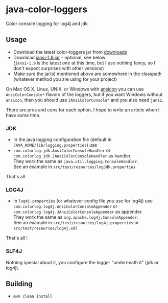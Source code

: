 java-color-loggers
==================

Color console logging for log4j and jdk

## Usage

* Download the latest color-loggers jar from <a href="https://github.com/mihnita/java-color-loggers/downloads">downloads</a>
* Download <a href="http://jansi.fusesource.org/download.html">jansi-1.9.jar</a> - optional, see below<br />
(<code>jansi-1.9</code> is the latest one at this time, but I use nothing fancy, so I don't expect surprises with other versions)
* Make sure the jar(s) mentioned above are somewhere in the classpath (whatever method you are using for your project)

On Mac OS X, Linux, UNIX, or Windows with <a href="https://github.com/adoxa/ansicon/downloads">ansicon</a> you
can use <code>AnsiColorConsole*</code> flavors of the loggers, but if you want Windows without <code>ansicon</code>,
then you should use <code>JAnsiColorConsole*</code> and you also need <code>jansi</code>.

There are pros and cons for each option, I hope to write an article when I have some time.

### JDK

* In the java logging configuration file (default in <code>JAVA_HOME/lib/logging.properties</code>) use
* <code>com.colorlog.jdk.AnsiColorConsoleHandler</code> or <code>com.colorlog.jdk.JAnsiColorConsoleHandler</code>
as handler.<br />
They work the same as <code>java.util.logging.ConsoleHandler</code>.<br />
See an example in <code>src/test/resources/logJdk.properties</code>

That's all

### LOG4J

* In <code>log4j.properties</code> (or whatever config file you use for log4j) use <code>com.colorlog.log4j.AnsiColorConsoleAppender</code>
or <code>com.colorlog.log4j.JAnsiColorConsoleAppender</code> as appender.<br />
They work the same as <code>org.apache.log4j.ConsoleAppender</code>.<br />
See an example in <code>src/test/resources/log4j.properties</code> or <code>src/test/resources/log4j.xml</code>

That's all !

### SLF4J

Nothing special about it, you configure the logger "underneath it" (jdk or log4j).

## Building

* <code>mvn clean install</code>
